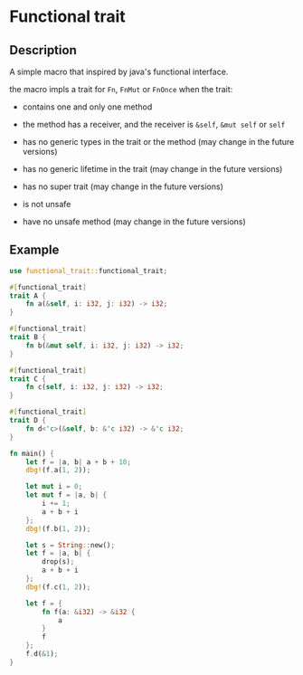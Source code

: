# Functional trait

## Description

A simple macro that inspired by java's functional interface.

the macro impls a trait for `Fn`, `FnMut` or `FnOnce` when the trait:

- contains one and only one method

- the method has a receiver, and the receiver is `&self`, `&mut self` or `self`

- has no generic types in the trait or the method (may change in the future versions)

- has no generic lifetime in the trait (may change in the future versions)

- has no super trait (may change in the future versions)

- is not unsafe

- have no unsafe method (may change in the future versions)

## Example

```rust
use functional_trait::functional_trait;

#[functional_trait]
trait A {
    fn a(&self, i: i32, j: i32) -> i32;
}

#[functional_trait]
trait B {
    fn b(&mut self, i: i32, j: i32) -> i32;
}

#[functional_trait]
trait C {
    fn c(self, i: i32, j: i32) -> i32;
}

#[functional_trait]
trait D {
    fn d<'c>(&self, b: &'c i32) -> &'c i32;
}

fn main() {
    let f = |a, b| a + b + 10;
    dbg!(f.a(1, 2));

    let mut i = 0;
    let mut f = |a, b| {
        i += 1;
        a + b + i
    };
    dbg!(f.b(1, 2));

    let s = String::new();
    let f = |a, b| {
        drop(s);
        a + b + i
    };
    dbg!(f.c(1, 2));

    let f = {
        fn f(a: &i32) -> &i32 {
            a
        }
        f
    };
    f.d(&1);
}

```
